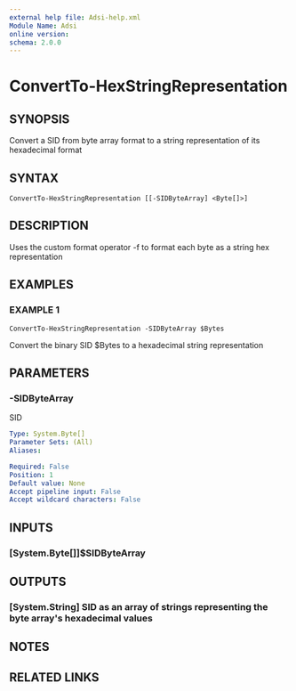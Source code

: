 ```yaml
---
external help file: Adsi-help.xml
Module Name: Adsi
online version:
schema: 2.0.0
---
```


# ConvertTo-HexStringRepresentation

## SYNOPSIS
Convert a SID from byte array format to a string representation of its hexadecimal format

## SYNTAX

```
ConvertTo-HexStringRepresentation [[-SIDByteArray] <Byte[]>]
```

## DESCRIPTION
Uses the custom format operator -f to format each byte as a string hex representation

## EXAMPLES

### EXAMPLE 1
```
ConvertTo-HexStringRepresentation -SIDByteArray $Bytes
```

Convert the binary SID $Bytes to a hexadecimal string representation

## PARAMETERS

### -SIDByteArray
SID

```yaml
Type: System.Byte[]
Parameter Sets: (All)
Aliases:

Required: False
Position: 1
Default value: None
Accept pipeline input: False
Accept wildcard characters: False
```

## INPUTS

### [System.Byte[]]$SIDByteArray
## OUTPUTS

### [System.String] SID as an array of strings representing the byte array's hexadecimal values
## NOTES

## RELATED LINKS

